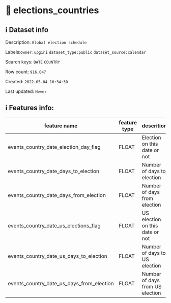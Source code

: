 # 📖 elections_countries 
## ℹ️ Dataset info 
Description: `Global election schedule ` 

Labels:`owner:upgini` `dataset_type:public` `dataset_source:calendar` 

Search keys: `DATE` `COUNTRY`

Row count: `916,047`

Created: `2022-05-04 10:34:30` 

Last updated: `Never` 

## ℹ️ Features info:
|feature name|feature type|descrition|
|---|---|---|
|events_country_date_election_day_flag|FLOAT|Election on this date or not|
|events_country_date_days_to_election|FLOAT|Number of days to election|
|events_country_date_days_from_election|FLOAT|Number of days from election|
|events_country_date_us_elections_flag|FLOAT|US election on this date or not|
|events_country_date_us_days_to_election|FLOAT|Number of days to US election|
|events_country_date_us_days_from_election|FLOAT|Number of days from US election|
